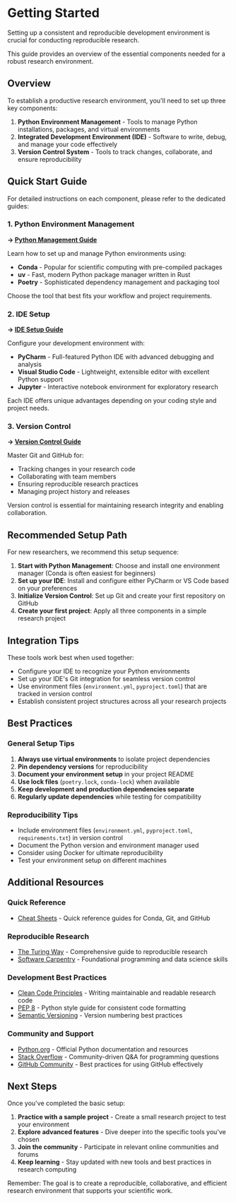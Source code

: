 # Getting Started

Setting up a consistent and reproducible development environment is crucial for conducting reproducible research.

This guide provides an overview of the essential components needed for a robust research environment.

## Overview

To establish a productive research environment, you'll need to set up three key components:

1. **Python Environment Management** - Tools to manage Python installations, packages, and virtual environments
2. **Integrated Development Environment (IDE)** - Software to write, debug, and manage your code effectively
3. **Version Control System** - Tools to track changes, collaborate, and ensure reproducibility

## Quick Start Guide

For detailed instructions on each component, please refer to the dedicated guides:

### 1. Python Environment Management
**→ [Python Management Guide](python_management.md)**

Learn how to set up and manage Python environments using:
- **Conda** - Popular for scientific computing with pre-compiled packages
- **uv** - Fast, modern Python package manager written in Rust
- **Poetry** - Sophisticated dependency management and packaging tool

Choose the tool that best fits your workflow and project requirements.

### 2. IDE Setup
**→ [IDE Setup Guide](ide_setup.md)**

Configure your development environment with:
- **PyCharm** - Full-featured Python IDE with advanced debugging and analysis
- **Visual Studio Code** - Lightweight, extensible editor with excellent Python support
- **Jupyter** - Interactive notebook environment for exploratory research

Each IDE offers unique advantages depending on your coding style and project needs.

### 3. Version Control
**→ [Version Control Guide](version_control.md)**

Master Git and GitHub for:
- Tracking changes in your research code
- Collaborating with team members
- Ensuring reproducible research practices
- Managing project history and releases

Version control is essential for maintaining research integrity and enabling collaboration.

## Recommended Setup Path

For new researchers, we recommend this setup sequence:

1. **Start with Python Management**: Choose and install one environment manager (Conda is often easiest for beginners)
2. **Set up your IDE**: Install and configure either PyCharm or VS Code based on your preferences
3. **Initialize Version Control**: Set up Git and create your first repository on GitHub
4. **Create your first project**: Apply all three components in a simple research project

## Integration Tips

These tools work best when used together:
- Configure your IDE to recognize your Python environments
- Set up your IDE's Git integration for seamless version control
- Use environment files (`environment.yml`, `pyproject.toml`) that are tracked in version control
- Establish consistent project structures across all your research projects

## Best Practices

### General Setup Tips

1. **Always use virtual environments** to isolate project dependencies
2. **Pin dependency versions** for reproducibility
3. **Document your environment setup** in your project README
4. **Use lock files** (`poetry.lock`, `conda-lock`) when available
5. **Keep development and production dependencies separate**
6. **Regularly update dependencies** while testing for compatibility

### Reproducibility Tips

- Include environment files (`environment.yml`, `pyproject.toml`, `requirements.txt`) in version control
- Document the Python version and environment manager used
- Consider using Docker for ultimate reproducibility
- Test your environment setup on different machines

## Additional Resources

### Quick Reference
- [Cheat Sheets](../../cheat-sheets/) - Quick reference guides for Conda, Git, and GitHub

### Reproducible Research
- [The Turing Way](https://the-turing-way.netlify.app/reproducible-research/reproducible-research.html) - Comprehensive guide to reproducible research
- [Software Carpentry](https://software-carpentry.org/lessons/) - Foundational programming and data science skills

### Development Best Practices
- [Clean Code Principles](../clean-code/) - Writing maintainable and readable research code
- [PEP 8](https://pep8.org/) - Python style guide for consistent code formatting
- [Semantic Versioning](https://semver.org/) - Version numbering best practices

### Community and Support
- [Python.org](https://www.python.org/) - Official Python documentation and resources
- [Stack Overflow](https://stackoverflow.com/questions/tagged/python) - Community-driven Q&A for programming questions
- [GitHub Community](https://github.com/community) - Best practices for using GitHub effectively

## Next Steps

Once you've completed the basic setup:

1. **Practice with a sample project** - Create a small research project to test your environment
2. **Explore advanced features** - Dive deeper into the specific tools you've chosen
3. **Join the community** - Participate in relevant online communities and forums
4. **Keep learning** - Stay updated with new tools and best practices in research computing

Remember: The goal is to create a reproducible, collaborative, and efficient research environment that supports your scientific work.
